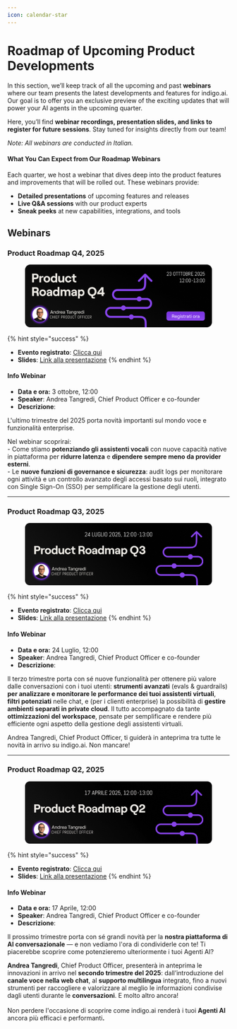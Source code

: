 ```yaml
---
icon: calendar-star
---
```


# Roadmap of Upcoming Product Developments

In this section, we’ll keep track of all the upcoming and past **webinars** where our team presents the latest developments and features for indigo.ai. Our goal is to offer you an exclusive preview of the exciting updates that will power your AI agents in the upcoming quarter.

Here, you’ll find **webinar recordings, presentation slides, and links to register for future sessions**. Stay tuned for insights directly from our team!

_Note: All webinars are conducted in Italian._

#### **What You Can Expect from Our Roadmap Webinars**

Each quarter, we host a webinar that dives deep into the product features and improvements that will be rolled out. These webinars provide:

* **Detailed presentations** of upcoming features and releases
* **Live Q\&A sessions** with our product experts
* **Sneak peeks** at new capabilities, integrations, and tools

## Webinars

### Product Roadmap Q4, 2025

<figure><img src="../.gitbook/assets/Product Roadmap Q4 - Banner Firma.png" alt=""><figcaption></figcaption></figure>

{% hint style="success" %}
* **Evento registrato**: [Clicca qui](https://4016767.fs1.hubspotusercontent-na1.net/hubfs/4016767/Recordings/202510-WB-Product-UpdateQ4.mp4)
* **Slides**: [Link alla presentazione](https://pitch.com/v/indigoai-product-update-x-q4---23-ott-2025-jcv789)
{% endhint %}

#### Info Webinar

* **Data e ora:** 3 ottobre, 12:00
* **Speaker**: Andrea Tangredi, Chief Product Officer e co-founder
* **Descrizione**:&#x20;

L'ultimo trimestre del 2025 porta novità importanti sul mondo voce e funzionalità enterprise.

Nel webinar scoprirai:\
\- Come stiamo **potenziando gli assistenti vocali** con nuove capacità native in piattaforma per **ridurre latenza** e **dipendere sempre meno da provider esterni**.\
\- Le **nuove funzioni di governance e sicurezza**: audit logs per monitorare ogni attività e un controllo avanzato degli accessi basato sui ruoli, integrato con Single Sign-On (SSO) per semplificare la gestione degli utenti.

***

### Product Roadmap Q3, 2025

<figure><img src="../.gitbook/assets/Product_Roadmap_Q3_MailBanner (1).png" alt=""><figcaption></figcaption></figure>

{% hint style="success" %}
* **Evento registrato**: [Clicca qui](https://conversational.indigo.ai/hubfs/2025-files-ProductSolutions/Product%20Roadmap%20Q3%202025_24.07.25.mp4)
* **Slides**: [Link alla presentazione](https://pitch.com/v/indigoai-product-update-x-q3---24-lug-2025-2jgi4v)
{% endhint %}

#### Info Webinar

* **Data e ora:** 24 Luglio, 12:00
* **Speaker**: Andrea Tangredi, Chief Product Officer e co-founder
* **Descrizione**:&#x20;

Il terzo trimestre porta con sé nuove funzionalità per ottenere più valore dalle conversazioni con i tuoi utenti: **strumenti avanzati** (evals & guardrails) **per analizzare e monitorare le performance dei tuoi assistenti virtuali**, **filtri potenziati** nelle chat, e (per i clienti enterprise) la possibilità di **gestire ambienti separati in private cloud**. Il tutto accompagnato da tante **ottimizzazioni del workspace**, pensate per semplificare e rendere più efficiente ogni aspetto della gestione degli assistenti virtuali.

Andrea Tangredi, Chief Product Officer, ti guiderà in anteprima tra tutte le novità in arrivo su indigo.ai. Non mancare!

***

### Product Roadmap Q2, 2025

<figure><img src="../.gitbook/assets/unnamed (2).png" alt=""><figcaption></figcaption></figure>

{% hint style="success" %}
* **Evento registrato**: [Clicca qui](https://conversational.indigo.ai/hubfs/Recordings/202504-WB-Product-UpdateQ2.mp4)
* **Slides**: [Link alla presentazione](https://pitch.com/v/indigoai-product-update-x-q2---17-apr-2025-dq7tn2)
{% endhint %}

#### Info Webinar

* **Data e ora:** 17 Aprile, 12:00
* **Speaker**: Andrea Tangredi, Chief Product Officer e co-founder
* **Descrizione**:&#x20;

Il prossimo trimestre porta con sé grandi novità per la **nostra piattaforma di AI conversazionale** — e non vediamo l'ora di condividerle con te! Ti piacerebbe scoprire come potenzieremo ulteriormente i tuoi Agenti AI?

**Andrea Tangredi**, Chief Product Officer, presenterà in anteprima le innovazioni in arrivo nel **secondo trimestre del 2025**: dall’introduzione del **canale voce nella web chat**, al **supporto multilingua** integrato, fino a nuovi strumenti per raccogliere e valorizzare al meglio le informazioni condivise dagli utenti durante le **conversazioni**. E molto altro ancora!\
\
Non perdere l'occasione di scoprire come indigo.ai renderà i tuoi **Agenti AI** ancora più efficaci e performant&#x69;**.**
